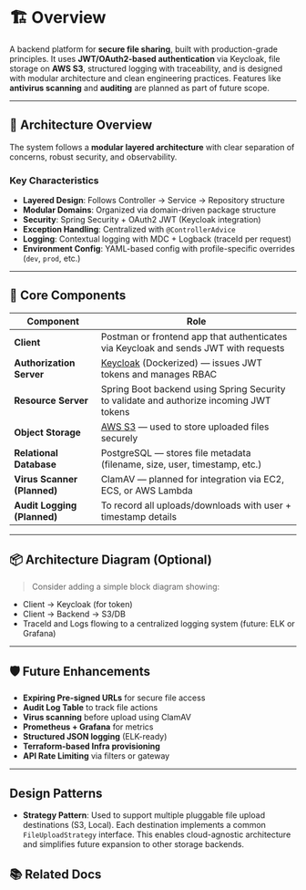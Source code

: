 # 🏗️ Overview

A backend platform for **secure file sharing**, built with production-grade principles. It uses **JWT/OAuth2-based authentication** via Keycloak, file storage on **AWS S3**, structured logging with traceability, and is designed with modular architecture and clean engineering practices. Features like **antivirus scanning** and **auditing** are planned as part of future scope.

---

## 🧱 Architecture Overview

The system follows a **modular layered architecture** with clear separation of concerns, robust security, and observability.

### Key Characteristics

- **Layered Design**: Follows Controller → Service → Repository structure
- **Modular Domains**: Organized via domain-driven package structure
- **Security**: Spring Security + OAuth2 JWT (Keycloak integration)
- **Exception Handling**: Centralized with `@ControllerAdvice`
- **Logging**: Contextual logging with MDC + Logback (traceId per request)
- **Environment Config**: YAML-based config with profile-specific overrides (`dev`, `prod`, etc.)

---

## 🔧 Core Components

| Component         | Role |
|-------------------|------|
| **Client**        | Postman or frontend app that authenticates via Keycloak and sends JWT with requests |
| **Authorization Server** | [Keycloak](https://www.keycloak.org/) (Dockerized) — issues JWT tokens and manages RBAC |
| **Resource Server** | Spring Boot backend using Spring Security to validate and authorize incoming JWT tokens |
| **Object Storage** | [AWS S3](https://aws.amazon.com/s3/) — used to store uploaded files securely |
| **Relational Database** | PostgreSQL — stores file metadata (filename, size, user, timestamp, etc.) |
| **Virus Scanner (Planned)** | ClamAV — planned for integration via EC2, ECS, or AWS Lambda |
| **Audit Logging (Planned)** | To record all uploads/downloads with user + timestamp details |

---

## 📦 Architecture Diagram (Optional)

> Consider adding a simple block diagram showing:
- Client → Keycloak (for token)
- Client → Backend → S3/DB
- TraceId and Logs flowing to a centralized logging system (future: ELK or Grafana)

---

## 🛡️ Future Enhancements

- **Expiring Pre-signed URLs** for secure file access
- **Audit Log Table** to track file actions
- **Virus scanning** before upload using ClamAV
- **Prometheus + Grafana** for metrics
- **Structured JSON logging** (ELK-ready) 
- **Terraform-based Infra provisioning**
- **API Rate Limiting** via filters or gateway

---

## Design Patterns
- **Strategy Pattern**: Used to support multiple pluggable file upload destinations (S3, Local). Each destination implements a common `FileUploadStrategy` interface. This enables cloud-agnostic architecture and simplifies future expansion to other storage backends.


## 📚 Related Docs



